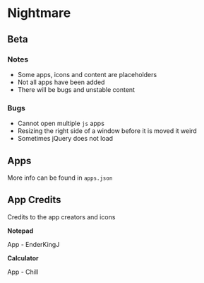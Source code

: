 # Nightmare

## Beta
### Notes
- Some apps, icons and content are placeholders
- Not all apps have been added
- There will be bugs and unstable content
### Bugs
- Cannot open multiple `js` apps
- Resizing the right side of a window before it is moved it weird
- Sometimes jQuery does not load

## Apps
More info can be found in `apps.json`

## App Credits
Credits to the app creators and icons


**Notepad**

App - EnderKingJ

**Calculator**

App - Chill